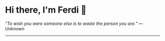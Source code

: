 <h1>Hi there, I'm Ferdi 👋</h1>

<p><em>
  "To wish you were someone else is to waste the person you are." — Unknown
</em></p>

---
